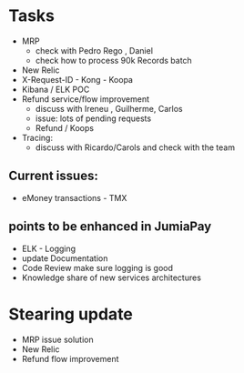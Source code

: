 
# Tasks

* MRP
    * check with Pedro Rego , Daniel
    * check how to process 90k Records batch
* New Relic
* X-Request-ID - Kong - Koopa
* Kibana / ELK POC
* Refund service/flow improvement
    * discuss with Ireneu , Guilherme, Carlos
    * issue: lots of pending requests
    * Refund / Koops
* Tracing:
    * discuss with Ricardo/Carols and check with the team

## Current issues:

* eMoney transactions - TMX

## points to be enhanced in JumiaPay
* ELK - Logging
* update Documentation
* Code Review make sure logging is good
* Knowledge share of new services architectures

# Stearing update
* MRP issue solution
* New Relic
* Refund flow improvement